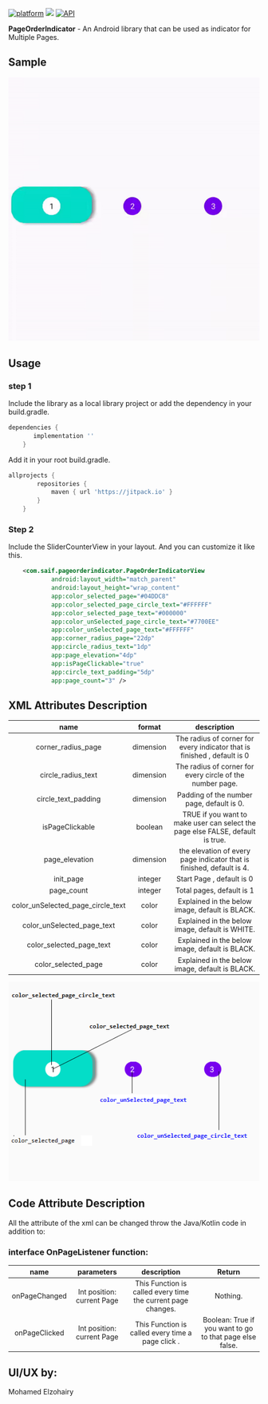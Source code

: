 [![platform](https://img.shields.io/badge/platform-Android-yellow.svg)](https://www.android.com)
 [![](https://jitpack.io/v/Saif-al-islam/SlideCounter-Android.svg)](https://jitpack.io/#Saif-al-islam/SlideCounter-Android)
 [![API](https://img.shields.io/badge/API-%2B17-green.svg)]()

**PageOrderIndicator** - An Android library that can be used as indicator for Multiple Pages. 

## Sample
<img src="ScreenShot/1.gif" />

## Usage

### step 1

Include the library as a local library project or add the dependency in your build.gradle.

```groovy
dependencies {
	   implementation ''
	}
```

Add it in your root build.gradle.

```groovy
allprojects {
		repositories {
			maven { url 'https://jitpack.io' }
		}
	}
```

### Step 2

Include the SliderCounterView in your layout. And you can customize it like this.

```xml
    <com.saif.pageorderindicator.PageOrderIndicatorView
            android:layout_width="match_parent"
            android:layout_height="wrap_content"
            app:color_selected_page="#04DDC8"
            app:color_selected_page_circle_text="#FFFFFF"
            app:color_selected_page_text="#000000"
            app:color_unSelected_page_circle_text="#7700EE"
            app:color_unSelected_page_text="#FFFFFF"
            app:corner_radius_page="22dp"
            app:circle_radius_text="1dp"
            app:page_elevation="4dp"
            app:isPageClickable="true"
            app:circle_text_padding="5dp"
            app:page_count="3" />
```

## XML Attributes Description

|name|format|description|
|:---:|:---:|:---:|
| corner_radius_page | dimension | The radius of corner for every indicator that is finished , default is 0
| circle_radius_text | dimension | The radius of corner for every circle of the number page.
| circle_text_padding | dimension | Padding of the number page, default is 0.
| isPageClickable | boolean | TRUE if you want to make user can select the page else FALSE, default is true.
| page_elevation | dimension | the elevation of every page indicator that is finished, default is 4.
| init_page | integer | Start Page , default is 0
| page_count | integer | Total pages, default is 1
| color_unSelected_page_circle_text | color | Explained in the below image, default is BLACK.
| color_unSelected_page_text | color | Explained in the below image, default is WHITE.
| color_selected_page_text | color | Explained in the below image, default is BLACK.
| color_selected_page | color | Explained in the below image, default is BLACK.


<img src="ScreenShot/0.png" />


## Code Attribute Description

All the attribute of the xml can be changed throw the Java/Kotlin code in addition to:

### interface OnPageListener function:
|name|parameters|description| Return |
|:---:|:---:|:---:|:---:|
|onPageChanged | Int position: current Page | This Function is called every time the current page changes. | Nothing.
|onPageClicked | Int position: current Page | This Function is called every time a page click . | Boolean: True if you want to go to that page else false. 



## UI/UX by:
Mohamed Elzohairy

